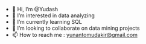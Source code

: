 - 👋 Hi, I’m @Yudash
- 👀 I’m interested in data analyzing
- 🌱 I’m currently learning SQL
- 💞️ I’m looking to collaborate on data mining projects
- 📫 How to reach me : yunantomudakir@gmail.com

<!---
Yudash/Yudash is a ✨ special ✨ repository because its `README.md` (this file) appears on your GitHub profile.
You can click the Preview link to take a look at your changes.
--->
